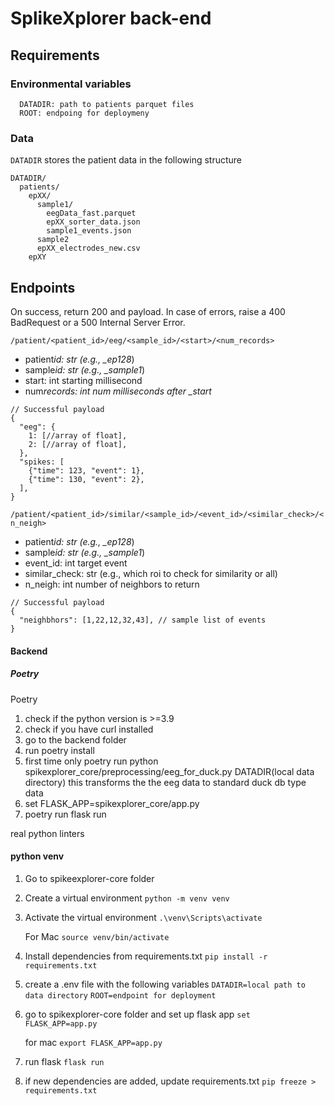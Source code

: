# SplikeXplorer back-end

## Requirements

### Environmental variables

```
  DATADIR: path to patients parquet files
  ROOT: endpoing for deploymeny
```

### Data

`DATADIR` stores the patient data in the following structure

```
DATADIR/
  patients/
    epXX/
      sample1/
        eegData_fast.parquet
        epXX_sorter_data.json
        sample1_events.json
      sample2
      epXX_electrodes_new.csv
    epXY
```

## Endpoints

On success, return 200 and payload. In case of errors, raise a 400 BadRequest or
a 500 Internal Server Error.

`/patient/<patient_id>/eeg/<sample_id>/<start>/<num_records>`

- patient*id: str (e.g., \_ep128*)
- sample*id: str (e.g., \_sample1*)
- start: int starting millisecond
- num*records: int num milliseconds after \_start*

```
// Successful payload
{
  "eeg": {
    1: [//array of float],
    2: [//array of float],
  },
  "spikes: [
    {"time": 123, "event": 1},
    {"time": 130, "event": 2},
  ],
}
```

`/patient/<patient_id>/similar/<sample_id>/<event_id>/<similar_check>/<n_neigh>`

- patient*id: str (e.g., \_ep128*)
- sample*id: str (e.g., \_sample1*)
- event_id: int target event
- similar_check: str (e.g., which roi to check for similarity or all)
- n_neigh: int number of neighbors to return

```
// Successful payload
{
  "neighbhors": [1,22,12,32,43], // sample list of events
}
```

#### Backend

##### Poetry

Poetry

1. check if the python version is >=3.9
2. check if you have curl installed
3. go to the backend folder
4. run
   poetry install
5. first time only
   poetry run python spikexplorer_core/preprocessing/eeg_for_duck.py DATADIR(local data directory)
   this transforms the the eeg data to standard duck db type data
6. set FLASK_APP=spikexplorer_core/app.py
7. poetry run flask run

real python
linters

#### python venv

1. Go to spikeexplorer-core folder
2. Create a virtual environment
   `python -m venv venv`
3. Activate the virtual environment
   `.\venv\Scripts\activate`

   For Mac
   `source venv/bin/activate`
4. Install dependencies from requirements.txt
   `pip install -r requirements.txt`
5. create a .env file with the following variables
   `DATADIR=local path to data directory`
   `ROOT=endpoint for deployment`
6. go to spikexplorer-core folder and
   set up flask app
   `set FLASK_APP=app.py`

   for mac
   `export FLASK_APP=app.py`
7. run flask
   `flask run`

8. if new dependencies are added, update requirements.txt
   `pip freeze > requirements.txt`
